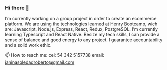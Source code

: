 ### Hi there 👋



 I’m currently working on a group project in order to create an ecommerce platform. We are using the technologies learned at Henry Bootcamp, wich are: Javascript, Node.js, Express, React, Redux, PostgreSQL.
 I’m currently learning Typescript and React Native.
 Besize my tech skills, I can provide a sense of balance and good energy to any project. I guarantee accountability and a solid work ethic.

 📫 How to reach me: 
 cel: 54 342 5157738
 email: janinasoledadroberto@gmail.com


